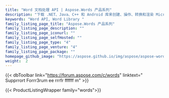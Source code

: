 ```yaml
---
title: "Word 文档处理 API | Aspose.Words 产品系列"
description: "下载 .NET、Java、C++ 和 Android 库来创建、操作、转换和渲染 Microsoft Word 文档。系列还包括 Reporting Services、SharePoint 和 JasperReports 的扩展、解决方案和导出器。"
keywords: "Word API, Word Library "
family_listing_page_title: "Aspose.Words 产品系列"
family_listing_page_description: ""
family_listing_page_iconurl: ""
family_listing_page_selfHosted: ""
family_listing_page_type: "4"
family_listing_page_venture: "4"
family_listing_page_package: ""
homepage_github_image: "https://aspose.github.io/img/aspose/aspose-words.png"
weight:  2
---
```


{{< dbToolbar link="https://forum.aspose.com/c/words" linktext=" Supprrort Forrr3rum ee rrrfr  ffffff m" >}}

{{< ProductListingWrapper family="words">}}

